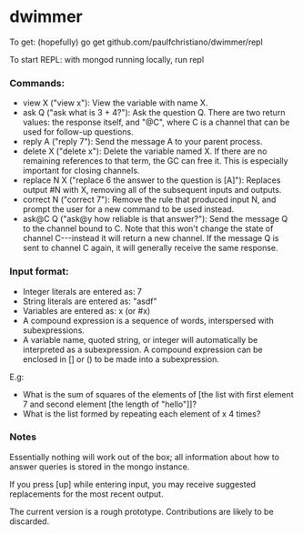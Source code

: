 # dwimmer

To get: (hopefully) go get github.com/paulfchristiano/dwimmer/repl

To start REPL: with mongod running locally, run repl

### Commands:

- view X ("view x"): View the variable with name X.
- ask Q ("ask what is 3 + 4?"): Ask the question Q. 
There are two return values: the response itself, and "@C", where C is a channel that can be used for follow-up questions.
- reply A ("reply 7"): Send the message A to your parent process.
- delete X ("delete x"): Delete the variable named X. If there are no remaining references to that term, the GC can free it. This is especially important for closing channels.
- replace N X ("replace 6 the answer to the question is [A]"): 
Replaces output #N with X, removing all of the subsequent inputs and outputs.
- correct N ("correct 7"): Remove the rule that produced input N, and prompt the user for a new command to be used instead.
- ask@C Q ("ask@y how reliable is that answer?"): Send the message Q to the channel bound to C. Note that this won't change the state of channel C---instead it will return a new channel. If the message Q is sent to channel C again, it will generally receive the same response.

### Input format:

- Integer literals are entered as: 7
- String literals are entered as: "asdf"
- Variables are entered as: x (or #x)
- A compound expression is a sequence of words, interspersed with subexpressions.
- A variable name, quoted string, or integer will automatically be interpreted as a subexpression. A compound expression can be enclosed in [] or () to be made into a subexpression.

E.g:

- What is the sum of squares of the elements of [the list with first element 7 and second element [the length of "hello"]]?
- What is the list formed by repeating each element of x 4 times?

### Notes

Essentially nothing will work out of the box; all information about how to answer queries is stored in the mongo instance.

If you press [up] while entering input, you may receive suggested replacements for the most recent output.

The current version is a rough prototype. Contributions are likely to be discarded.
